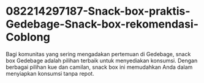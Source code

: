 # 082214297187-Snack-box-praktis-Gedebage-Snack-box-rekomendasi-Coblong
Bagi komunitas yang sering mengadakan pertemuan di Gedebage, snack box Gedebage adalah pilihan terbaik untuk menyediakan konsumsi. Dengan berbagai pilihan kue dan camilan, snack box ini memudahkan Anda dalam menyiapkan konsumsi tanpa repot.
